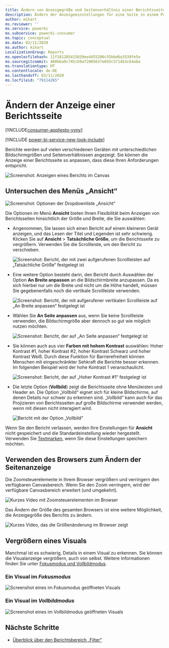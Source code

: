 ```yaml
---
title: Ändern von Anzeigegröße und Seitenverhältnis einer Berichtsseite
description: Ändern der Anzeigeeinstellungen für eine Seite in einem Power BI-Bericht
author: mihart
ms.reviewer: ''
ms.service: powerbi
ms.subservice: powerbi-consumer
ms.topic: conceptual
ms.date: 03/11/2020
ms.author: mihart
LocalizationGroup: Reports
ms.openlocfilehash: 11f181285415039ee4455280c55bbd6a3539fe5e
ms.sourcegitcommit: 480bba9c745cb9af2005637e693c5714b3c64a8a
ms.translationtype: HT
ms.contentlocale: de-DE
ms.lasthandoff: 03/11/2020
ms.locfileid: "79114265"
---
```

# <a name="change-the-display-of-a-report-page"></a>Ändern der Anzeige einer Berichtsseite

[!INCLUDE[consumer-appliesto-yyny](../includes/consumer-appliesto-yyny.md)]

[!INCLUDE [power-bi-service-new-look-include](../includes/power-bi-service-new-look-include.md)]

Berichte werden auf vielen verschiedenen Geräten mit unterschiedlichen Bildschirmgrößen und Seitenverhältnissen angezeigt. Sie können die Anzeige einer Berichtsseite so anpassen, dass diese Ihren Anforderungen entspricht.

![Screenshot: Anzeigen eines Berichts im Canvas](media/end-user-report-view/power-bi-canvas.png)

## <a name="explore-the-view-menu"></a>Untersuchen des Menüs „Ansicht“

![Screenshot: Optionen der Dropdownliste „Ansicht“](media/end-user-report-view/power-bi-viewmenu.png)


Die Optionen im Menü **Ansicht** bieten Ihnen Flexibilität beim Anzeigen von Berichtsseiten hinsichtlich der Größe und Breite, die Sie auswählen:

- Angenommen, Sie lassen sich einen Bericht auf einem kleineren Gerät anzeigen, und das Lesen der Titel und Legenden ist sehr schwierig.  Klicken Sie auf **Ansicht** > **Tatsächliche Größe**, um die Berichtsseite zu vergrößern. Verwenden Sie die Scrollleiste, um den Bericht zu verschieben.

    ![Screenshot: Bericht, der mit zwei aufgerufenen Scrollleisten auf „Tatsächliche Größe“ festgelegt ist](media/end-user-report-view/power-bi-view-actual.png)

- Eine weitere Option besteht darin, den Bericht durch Auswählen der Option **An Breite anpassen** an die Bildschirmbreite anzupassen. Da es sich hierbei nur um die Breite und nicht um die Höhe handelt, müssen Sie gegebenenfalls noch die vertikale Scrollleiste verwenden.

  ![Screenshot: Bericht, der mit aufgerufener vertikalen Scrollleiste auf „An Breite anpassen“ festgelegt ist](media/end-user-report-view/power-bi-view-width.png)

- Wählen Sie **An Seite anpassen** aus, wenn Sie keine Scrollleiste verwenden, die Bildschirmgröße aber dennoch so gut wie möglich nutzen möchten.

   ![Screenshot: Bericht, der auf „An Seite anpassen“ festgelegt ist](media/end-user-report-view/power-bi-view-fit.png)

- Sie können auch aus vier **Farben mit hohem Kontrast** auswählen: Hoher Kontrast #1, hoher Kontrast #2, hoher Kontrast Schwarz und hoher Kontrast Weiß. Durch diese Funktion für Barrierefreiheit können Menschen mit eingeschränkter Sehkraft die Berichte besser erkennen. Im folgenden Beispiel wird der hohe Kontrast 1 veranschaulicht. 

    ![Screenshot: Bericht, der auf „Hoher Kontrast #1“ festgelegt ist](media/end-user-report-view/power-bi-contrast1.png)

- Die letzte Option (**Vollbild**) zeigt die Berichtsseite ohne Menüleisten und Header an. Die Option „Vollbild“ eignet sich für kleine Bildschirme, auf denen Details nur schwer zu erkennen sind.  „Vollbild“ kann auch für das Projizieren von Berichtsseiten auf große Bildschirme verwendet werden, wenn mit diesen nicht interagiert wird.  

    ![Bericht mit der Option „Vollbild“](media/end-user-report-view/power-bi-full-screen.png)

Wenn Sie den Bericht verlassen, werden Ihre Einstellungen für **Ansicht** nicht gespeichert und die Standardeinstellung wieder hergestellt. Verwenden Sie [Textmarken](end-user-bookmarks.md), wenn Sie diese Einstellungen speichern möchten.

## <a name="use-your-browser-to-change-page-display"></a>Verwenden des Browsers zum Ändern der Seitenanzeige

Die Zoomsteuerelemente in Ihrem Browser vergrößern und verringern den verfügbaren Canvasbereich. Wenn Sie den Zoom verringern, wird der verfügbare Canvasbereich erweitert (und umgekehrt). 

![Kurzes Video mit Zoomsteuerelementen im Browser](media/end-user-report-view/power-bi-zoom.png)

Das Ändern der Größe des gesamten Browsers ist eine weitere Möglichkeit, die Anzeigegröße des Berichts zu ändern. 

![Kurzes Video, das die Größenänderung im Browser zeigt](media/end-user-report-view/power-bi-resize-browser.gif)

## <a name="zoom-in-on-a-visual"></a>Vergrößern eines Visuals
Manchmal ist es schwierig, Details in einem Visual zu erkennen. Sie können die Visualanzeige vergrößern, auch von selbst. Weitere Informationen finden Sie unter [Fokusmodus und Vollbildmodus](end-user-focus.md).

### <a name="a-visual-in-focus-mode"></a>Ein Visual im *Fokusmodus*

![Screenshot eines im Fokusmodus geöffneten Visuals](media/end-user-report-view/power-bi-focus.png)

### <a name="a-visual-in-full-screen-mode"></a>Ein Visual im *Vollbildmodus*
![Screenshot eines im Vollbildmodus geöffneten Visuals](media/end-user-report-view/power-bi-full-screen.png)

## <a name="next-steps"></a>Nächste Schritte

* [Überblick über den Berichtsbereich „Filter“](end-user-report-filter.md)